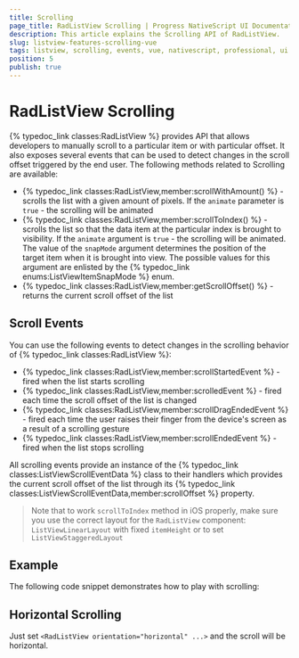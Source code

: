 ```yaml
---
title: Scrolling
page_title: RadListView Scrolling | Progress NativeScript UI Documentation
description: This article explains the Scrolling API of RadListView.
slug: listview-features-scrolling-vue
tags: listview, scrolling, events, vue, nativescript, professional, ui
position: 5
publish: true
---
```


# RadListView Scrolling

{% typedoc_link classes:RadListView %} provides API that allows developers to manually scroll to a particular item or with particular offset. It also exposes several events that can be used to detect changes in the scroll offset triggered by the end user. The following methods related to Scrolling are available:

* {% typedoc_link classes:RadListView,member:scrollWithAmount() %} - scrolls the list with a given amount of pixels. If the `animate` parameter is `true` - the scrolling will be animated
* {% typedoc_link classes:RadListView,member:scrollToIndex() %} - scrolls the list so that the data item at the particular index is brought to visibility. If the `animate` argument is `true` - the scrolling will be animated. The value of the `snapMode` argument determines the position of the target item when it is brought into view. The possible values for this argument are enlisted by the {% typedoc_link enums:ListViewItemSnapMode %} enum.
* {% typedoc_link classes:RadListView,member:getScrollOffset() %} - returns the current scroll offset of the list

## Scroll Events

You can use the following events to detect changes in the scrolling behavior of {% typedoc_link classes:RadListView %}:

* {% typedoc_link classes:RadListView,member:scrollStartedEvent %} - fired when the list starts scrolling
* {% typedoc_link classes:RadListView,member:scrolledEvent %} - fired each time the scroll offset of the list is changed
* {% typedoc_link classes:RadListView,member:scrollDragEndedEvent %} - fired each time the user raises their finger from the device's screen as a result of a scrolling gesture
* {% typedoc_link classes:RadListView,member:scrollEndedEvent %} - fired when the list stops scrolling

All scrolling events provide an instance of the {% typedoc_link classes:ListViewScrollEventData %} class to their handlers which provides the current scroll offset of the list through its {% typedoc_link classes:ListViewScrollEventData,member:scrollOffset %} property.

> Note that to work `scrollToIndex` method in iOS properly, make sure you use the correct layout for the `RadListView` component: `ListViewLinearLayout` with fixed `itemHeight` or to set `ListViewStaggeredLayout`

## Example

The following code snippet demonstrates how to play with scrolling:

<snippet id='listview-scrolling-vue'/>

## Horizontal Scrolling

Just set `<RadListView orientation="horizontal" ...>` and the scroll will be horizontal.
